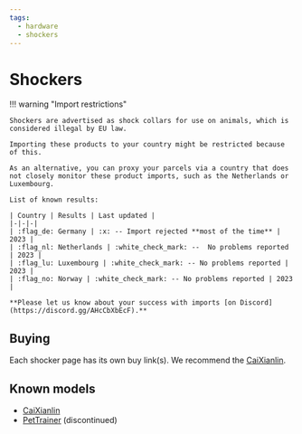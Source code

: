 ```yaml
---
tags:
  - hardware
  - shockers
---
```


# Shockers

!!! warning "Import restrictions"

    Shockers are advertised as shock collars for use on animals, which is considered illegal by EU law.
    
    Importing these products to your country might be restricted because of this.

    As an alternative, you can proxy your parcels via a country that does not closely monitor these product imports, such as the Netherlands or Luxembourg.

    List of known results:

    | Country | Results | Last updated |
    |-|-|-|
    | :flag_de: Germany | :x: -- Import rejected **most of the time** | 2023 |
    | :flag_nl: Netherlands | :white_check_mark: --  No problems reported | 2023 |
    | :flag_lu: Luxembourg | :white_check_mark: -- No problems reported | 2023 |
    | :flag_no: Norway | :white_check_mark: -- No problems reported | 2023 |

    **Please let us know about your success with imports [on Discord](https://discord.gg/AHcCbXbEcF).**

## Buying

Each shocker page has its own buy link(s). We recommend the [CaiXianlin](caixianlin.md).

## Known models

- [CaiXianlin](caixianlin.md)
- [PetTrainer](pettrainer.md) (discontinued)
